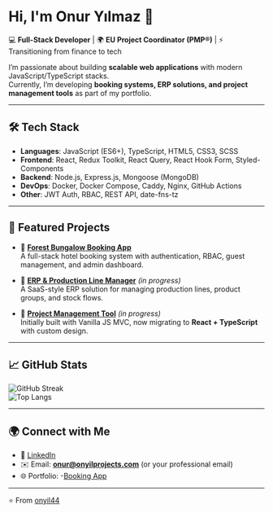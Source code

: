 # Hi, I'm Onur Yılmaz 👋

💻 **Full-Stack Developer** | 🌍 **EU Project Coordinator (PMP®)** | ⚡ Transitioning from finance to tech  

I’m passionate about building **scalable web applications** with modern JavaScript/TypeScript stacks.  
Currently, I’m developing **booking systems, ERP solutions, and project management tools** as part of my portfolio.  

---

## 🛠️ Tech Stack

- **Languages**: JavaScript (ES6+), TypeScript, HTML5, CSS3, SCSS  
- **Frontend**: React, Redux Toolkit, React Query, React Hook Form, Styled-Components  
- **Backend**: Node.js, Express.js, Mongoose (MongoDB)  
- **DevOps**: Docker, Docker Compose, Caddy, Nginx, GitHub Actions  
- **Other**: JWT Auth, RBAC, REST API, date-fns-tz  

---

## 📌 Featured Projects

- 🔗 **[Forest Bungalow Booking App](https://github.com/onyil44/bungalow-backend)**  
  A full-stack hotel booking system with authentication, RBAC, guest management, and admin dashboard.

- 🔗 **[ERP & Production Line Manager](#)** *(in progress)*  
  A SaaS-style ERP solution for managing production lines, product groups, and stock flows.

- 🔗 **[Project Management Tool](#)** *(in progress)*  
  Initially built with Vanilla JS MVC, now migrating to **React + TypeScript** with custom design.

---

## 📈 GitHub Stats

![GitHub Streak](https://streak-stats.demolab.com?user=onyil44&theme=tokyonight&hide_border=true)  
![Top Langs](https://github-readme-stats.vercel.app/api/top-langs/?username=onyil44&layout=compact&theme=tokyonight&hide_border=true)

---

## 🌍 Connect with Me

- 💼 [LinkedIn](https://www.linkedin.com/in/onur-y%C4%B1lmaz-b8650b324/)  
- ✉️ Email: **onur@onyilprojects.com** (or your professional email)  
- 🌐 Portfolio:
    -[Booking App](https://bungalow.onyilprojects.com)

---

⭐️ From [onyil44](https://github.com/onyil44)
